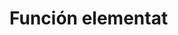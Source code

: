 ﻿---
SidebarGroup: "Funciones de conversión y selección"
Autogenerated: true
---

# Función  elementat


